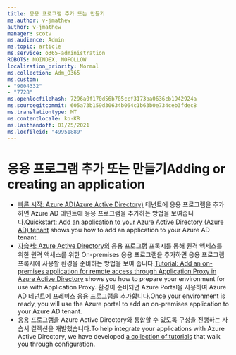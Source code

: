 ```yaml
---
title: 응용 프로그램 추가 또는 만들기
ms.author: v-jmathew
author: v-jmathew
manager: scotv
ms.audience: Admin
ms.topic: article
ms.service: o365-administration
ROBOTS: NOINDEX, NOFOLLOW
localization_priority: Normal
ms.collection: Adm_O365
ms.custom:
- "9004332"
- "7728"
ms.openlocfilehash: 7296a0f170d56b705ccf3173ba0636cb1942924a
ms.sourcegitcommit: 605a73b159d30634b064c1b63b0e734ceb3fdec8
ms.translationtype: MT
ms.contentlocale: ko-KR
ms.lasthandoff: 01/25/2021
ms.locfileid: "49951889"
---
```

# <a name="adding-or-creating-an-application"></a><span data-ttu-id="8836c-102">응용 프로그램 추가 또는 만들기</span><span class="sxs-lookup"><span data-stu-id="8836c-102">Adding or creating an application</span></span>

- <span data-ttu-id="8836c-103">[빠른 시작: Azure AD(Azure Active Directory)](https://docs.microsoft.com/azure/active-directory/manage-apps/add-application-portal) 테넌트에 응용 프로그램을 추가하면 Azure AD 테넌트에 응용 프로그램을 추가하는 방법을 보여줍니다.</span><span class="sxs-lookup"><span data-stu-id="8836c-103">[Quickstart: Add an application to your Azure Active Directory (Azure AD) tenant](https://docs.microsoft.com/azure/active-directory/manage-apps/add-application-portal) shows you how to add an application to your Azure AD tenant.</span></span>
- <span data-ttu-id="8836c-104">[자습서: Azure Active Directory의](https://docs.microsoft.com/azure/active-directory/manage-apps/application-proxy-add-on-premises-application) 응용 프로그램 프록시를 통해 원격 액세스를 위한 원격 액세스를 위한 On-premises 응용 프로그램을 추가하면 응용 프로그램 프록시에 사용할 환경을 준비하는 방법을 보여 줍니다.</span><span class="sxs-lookup"><span data-stu-id="8836c-104">[Tutorial: Add an on-premises application for remote access through Application Proxy in Azure Active Directory](https://docs.microsoft.com/azure/active-directory/manage-apps/application-proxy-add-on-premises-application) shows you how to prepare your environment for use with Application Proxy.</span></span> <span data-ttu-id="8836c-105">환경이 준비되면 Azure Portal을 사용하여 Azure AD 테넌트에 프레미스 응용 프로그램을 추가합니다.</span><span class="sxs-lookup"><span data-stu-id="8836c-105">Once your environment is ready, you will use the Azure portal to add an on-premises application to your Azure AD tenant.</span></span>
- <span data-ttu-id="8836c-106">응용 프로그램을 Azure Active Directory와 통합할 [](https://docs.microsoft.com/azure/active-directory/saas-apps/tutorial-list) 수 있도록 구성을 진행하는 자습서 컬렉션을 개발했습니다.</span><span class="sxs-lookup"><span data-stu-id="8836c-106">To help integrate your applications with Azure Active Directory, we have developed [a collection of tutorials](https://docs.microsoft.com/azure/active-directory/saas-apps/tutorial-list) that walk you through configuration.</span></span>
